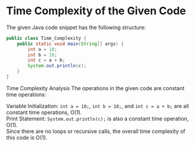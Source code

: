 ﻿# Time Complexity of the Given Code
The given Java code snippet has the following structure:

```java
public class Time_Complexity {
    public static void main(String[] args) {
        int a = 10;
        int b = 10;
        int c = a + b;
        System.out.println(c);
    }
}
```

Time Complexity Analysis
The operations in the given code are constant time operations:

Variable Initialization: `int a = 10;`, `int b = 10;`, and `int c = a + b;` are all constant time operations, 
O(1).
<br>
Print Statement: `System.out.println(c);` is also a constant time operation, 
O(1).
<br>
Since there are no loops or recursive calls, the overall time complexity of this code is 
O(1).

